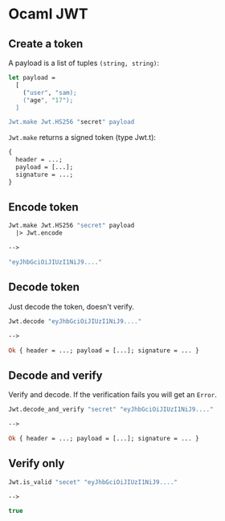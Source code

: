 # Ocaml JWT

## Create a token

A payload is a list of tuples `(string, string)`:

```ocaml
let payload =
  [
    ("user", "sam);
    ("age", "17");
  ]

Jwt.make Jwt.HS256 "secret" payload
```

`Jwt.make` returns a signed token (type Jwt.t):

```ocaml
{
  header = ...;
  payload = [...]; 
  signature = ...;
}
```

## Encode token

```ocaml
Jwt.make Jwt.HS256 "secret" payload
  |> Jwt.encode

-->

"eyJhbGciOiJIUzI1NiJ9...."
```

## Decode token

Just decode the token, doesn't verify.

```ocaml
Jwt.decode "eyJhbGciOiJIUzI1NiJ9...."

-->

Ok { header = ...; payload = [...]; signature = ... }	
```

## Decode and verify

Verify and decode. If the verification fails you will get an `Error`.

```ocaml
Jwt.decode_and_verify "secret" "eyJhbGciOiJIUzI1NiJ9...."

-->

Ok { header = ...; payload = [...]; signature = ... }
```

## Verify only

```ocaml
Jwt.is_valid "secet" "eyJhbGciOiJIUzI1NiJ9...."

-->

true
```
